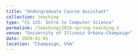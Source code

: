 ```yaml
---
title: "Undergraduate Course Assistant"
collection: teaching
type: "CS 125: Intro to Computer Science"
permalink: /teaching/2014-spring-teaching-1
venue: "University of Illinois Urbana-Champaign"
date: 2020-01-01
location: "Champaign, USA"
---
```

